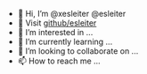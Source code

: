 - 👋 Hi, I’m @xesleiter @esleiter
- 🔗 Visit [github/esleiter](https://github.com/esleiter)
- 👀 I’m interested in ...
- 🌱 I’m currently learning ...
- 💞️ I’m looking to collaborate on ...
- 📫 How to reach me ...

<!---
xesleiter/xesleiter is a ✨ special ✨ repository because its `README.md` (this file) appears on your GitHub profile.
You can click the Preview link to take a look at your changes.
--->
